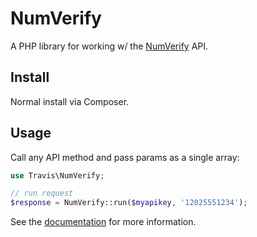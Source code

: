 # NumVerify

A PHP library for working w/ the [NumVerify](https://numverify.com) API.

## Install

Normal install via Composer.

## Usage

Call any API method and pass params as a single array:

```php
use Travis\NumVerify;

// run request
$response = NumVerify::run($myapikey, '12025551234');
```

See the [documentation](https://numverify.com/documentation) for more information.